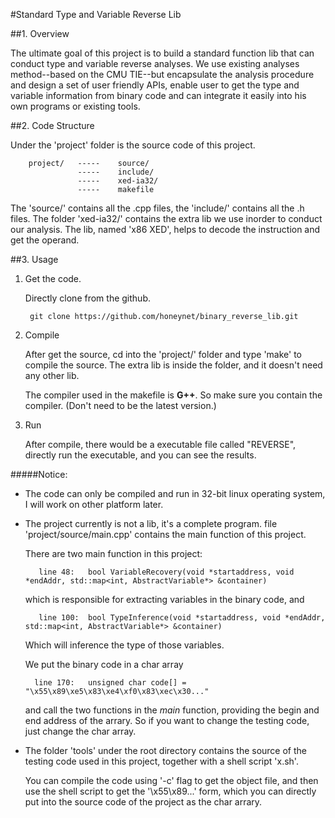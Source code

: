 #Standard Type and Variable Reverse Lib

##1. Overview

The ultimate goal of this project is to build a standard function lib that can conduct type and variable reverse analyses. We use existing analyses method--based on the CMU TIE--but encapsulate the analysis procedure and design a set of user friendly APIs, enable user to get the type and variable information from binary code and can integrate it easily into his own programs or existing tools.


##2. Code Structure

Under the 'project' folder is the source code of this project. 


        project/   -----    source/
                   -----    include/
                   -----    xed-ia32/
                   -----    makefile


The 'source/' contains all the .cpp files, the 'include/' contains all the .h files. The folder 'xed-ia32/' contains the extra lib we use inorder to conduct our analysis. The lib, named 'x86 XED', helps to decode the instruction and get the operand.


##3. Usage

1. Get the code.

    Directly clone from the github.
		
		git clone https://github.com/honeynet/binary_reverse_lib.git

2. Compile 

    After get the source, cd into the 'project/' folder and type 'make' to compile the source. The extra lib is inside the folder, and it doesn't need any other lib.

    The compiler used in the makefile is **G++**. So make sure you contain the compiler. (Don't need to be the latest version.)


3. Run

    After compile, there would be a executable file called "REVERSE", directly run the executable, and you can see the results.


#####Notice:

* The code can only be compiled and run in 32-bit linux operating system, I will work on other platform later. 

* The project currently is not a lib, it's a complete program. file 'project/source/main.cpp' contains the main function of this project.

    There are two main function in this project:
           
         line 48:   bool VariableRecovery(void *startaddress, void *endAddr, std::map<int, AbstractVariable*> &container)

    which is responsible for extracting variables in the binary code, and 

         line 100:  bool TypeInference(void *startaddress, void *endAddr, std::map<int, AbstractVariable*> &container)

    Which will inference the type of those variables.

    We put the binary code in a char array 
        
        line 170:   unsigned char code[] = "\x55\x89\xe5\x83\xe4\xf0\x83\xec\x30..."

    and call the two functions in the _main_ function, providing the begin and end address of the arrary. So if you want to change the testing code, just change the char array. 


* The folder 'tools' under the root directory contains the source of the testing code used in this project, together with a shell script 'x.sh'. 

    You can compile the code using '-c' flag to get the object file, and then  use the shell script to get the '\x55\x89...' form, which you can directly put into the source code of the project as the char arrary.

